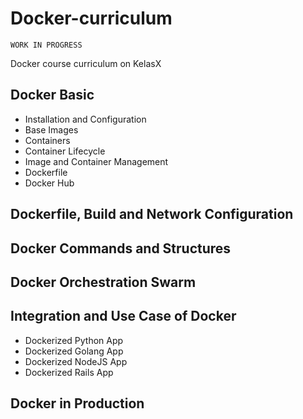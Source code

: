 # Docker-curriculum 

`WORK IN PROGRESS`

Docker course curriculum on KelasX


## Docker Basic

- Installation and Configuration
- Base Images
- Containers
- Container Lifecycle
- Image and Container Management
- Dockerfile
- Docker Hub

## Dockerfile, Build and Network Configuration
## Docker Commands and Structures
## Docker Orchestration Swarm
## Integration and Use Case of Docker
- Dockerized Python App
- Dockerized Golang App
- Dockerized NodeJS App
- Dockerized Rails App


## Docker in Production



